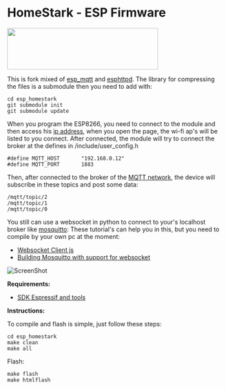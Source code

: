   HomeStark - ESP Firmware
=================

<img src="http://s27.postimg.org/iflbj5w4z/logo_index.jpg" height="96" width="350">

This is fork mixed of [esp_mqtt](https://github.com/tuanpmt/esp_mqtt) and [esphttpd](http://git.spritesserver.nl/esphttpd.git/). 
The library for compressing the files is a submodule then you need to add with:
  
    cd esp_homestark
    git submodule init
    git submodule update

When you program the ESP8266, you need to connect to the module and then access his [ip address](192.168.4.1),
when you open the page, the wi-fi ap's will be listed to you connect. After connected, the module will try to 
connect the broker at the defines in /include/user_config.h

    #define MQTT_HOST		"192.168.0.12"
    #define MQTT_PORT		1883

Then, after connected to the broker of the [MQTT network](http://mqtt.org/), the device will subscribe in 
these topics and post some data:

    /mqtt/topic/2
    /mqtt/topic/1
    /mqtt/topic/0

You still can use a websocket in python to connect to your's localhost broker like [mosquitto](http://mosquitto.org/):
These tutorial's can help you in this, but you need to compile by your own pc at the moment:

* [Websocket Client js](http://jpmens.net/2014/07/03/the-mosquitto-mqtt-broker-gets-websockets-support/)
* [Building Mosquitto with support for websocket](https://goochgooch.wordpress.com/2014/08/01/building-mosquitto-1-4/)

![ScreenShot](http://s17.postimg.org/k4y9ohc4v/teste.jpg)

__Requirements:__
 
* [SDK Espressif and tools](https://github.com/esp8266/esp8266-wiki/wiki/Toolchain)

__Instructions:__

To compile and flash is simple, just follow these steps:

    cd esp_homestark
    make clean
    make all

Flash:

    make flash
    make htmlflash 
